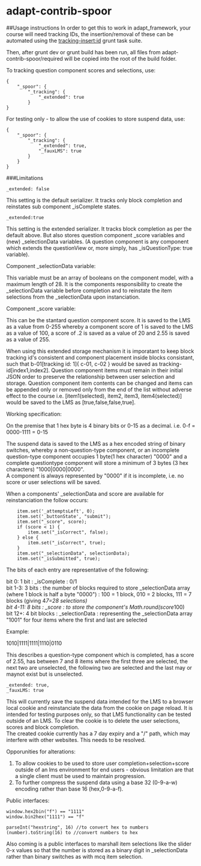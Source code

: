 adapt-contrib-spoor
===================

##Usage instructions
In order to get this to work in adapt_framework, your course will need tracking IDs, the insertion/removal of these can be automated using the <a href="https://github.com/cgkineo/adapt-grunt" target="_blank">tracking-insert:id</a> grunt task suite.

Then, after grunt dev or grunt build has been run, all files from adapt-contrib-spoor/required will be copied into the root of the build folder.

To tracking question component scores and selections, use:  
```
{
    "_spoor": {
        "_tracking": {
            "_extended": true
        }
}

```
  
For testing only - to allow the use of cookies to store suspend data, use:
```
{
    "_spoor": {
        "_tracking": {
            "_extended": true,
            "_fauxLMS": true
        }
    }
}
```

###Limitations
```
_extended: false
```
This setting is the default serializer. It tracks only block completion and reinstates sub component _isComplete states.  
  
```
_extended:true
```
This setting is the extended serializer. It tracks block completion as per the default above. But also stores question component _score variables and (new) _selectionData variables. (A question component is any component which extends the questionView or, more simply, has _isQuestionType: true variable).  
    
Component _selectionData variable:  
  
This variable must be an array of booleans on the component model, with a maximum length of 28. It is the components responsibility to create the _selectionData variable before completion and to reinstate the item selections from the _selectionData upon instanciation.  

Component _score variable:  
  
This can be the stantard question component score. It is saved to the LMS as a value from 0-255 whereby a component score of 1 is saved to the LMS as a value of 100, a score of .2 is saved as a value of 20 and 2.55 is saved as a value of 255.  
  
When using this extended storage mechanism it is imporatant to keep block tracking id's consistent and component placement inside blocks consistant, such that b-01[tracking id: 1]{ c-01, c-02 } would be saved as tracking-id[index1,index2]. Question component items must remain in their initial JSON order to preserve the relationship between user selection and storage. Question component item contents can be changed and items can be appended only or removed only from the end of the list without adverse effect to the course i.e. [item1(selected), item2, item3, item4(selected)] would be saved to the LMS as [true,false,false,true].  
  
Working specification:  
  
On the premise that 1 hex byte is 4 binary bits or 0-15 as a decimal. i.e. 0-f = 0000-1111 = 0-15   
  
The suspend data is saved to the LMS as a hex encoded string of binary switches, whereby a non-question-type component, or an incomplete question-type component occupies 1 byte(1 hex character) "0000" and a complete questiontype component will store a minimum of 3 bytes (3 hex characters) "1000|0000|0000".  
A component is always represented by "0000" if it is incomplete, i.e. no score or user selections will be saved.  
  
When a components' _selectionData and score are available for reinstanciation the follow occurs:  
```
    item.set('_attemptsLeft', 0);
    item.set('_buttonState', "submit");
    item.set("_score", score);
    if (score < 1) {
        item.set("_isCorrect", false);
    } else {
        item.set("_isCorrect", true);
    }
    item.set("_selectionData", selectionData);
    item.set("_isSubmitted", true);
```  
  
The bits of each entry are representative of the following:  
  
bit 0: 1 bit : _isComplete : 0/1  
bit 1-3: 3 bits : the number of blocks required to store _selectionData array (where 1 block is half a byte "0000") : 100 = 1 block, 010 = 2 blocks, 111 = 7 blocks (giving 4*7=28 selections)  
bit 4-11: 8 bits : _score : to store the component's Math.round(score*100)  
bit 12+: 4 bit blocks : _selectionData : representing the _selectionData array "1001" for four items where the first and last are selected  
  
Example:  
  
1010|1111|1111|1110|0110  
  
This describes a question-type component which is completed, has a score of 2.55, has between 7 and 8 items where the first three are selected, the next two are unselected, the following two are selected and the last may or maynot exist but is unselected.  
  
```
_extended: true,
_fauxLMS: true
```

This will currently save the suspend data intended for the LMS to a browser local cookie and reinstanciate the data from the cookie on page reload. It is intended for testing purposes only, so that LMS functionality can be tested outside of an LMS. To clear the cookie is to delete the user selections, scores and block completion.  
The created cookie currently has a 7 day expiry and a "/" path, which may interfere with other websites. This needs to be resolved.  

Opporunities for alterations:  
  
1. To allow cookies to be used to store user completion+selection+score outside of an lms environment for end users - obvious limitation are that a single client must be used to maintain progression.  
2. To further compress the suspend data using a base 32 (0-9-a-w) encoding rather than base 16 (hex,0-9-a-f).  
  
  
Public interfaces:

```
window.hex2bin("f") == "1111"  
window.bin2hex("1111") == "f"  
  
parseInt("hexstring", 16) //to convert hex to numbers  
(number).toString(16) to //convert numbers to hex  
```
Also coming is a public interfaces to marshall item selections like the slider 0-x values so that the number is stored as a binary digit in _selectionData rather than binary switches as with mcq item selection.  


